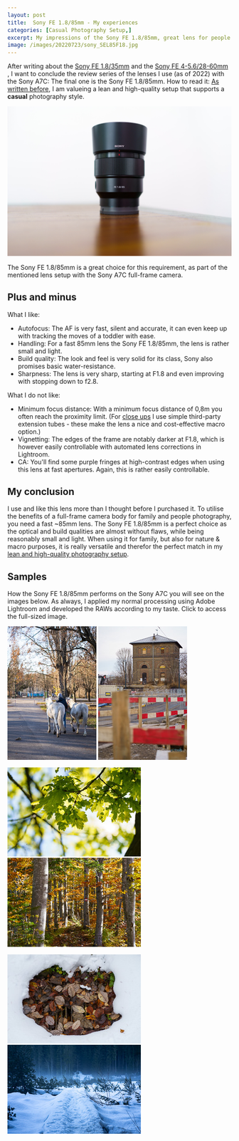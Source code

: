 ```yaml
---
layout: post
title:  Sony FE 1.8/85mm - My experiences
categories: [Casual Photography Setup,]
excerpt: My impressions of the Sony FE 1.8/85mm, great lens for people and nature including macro
image: /images/20220723/sony_SEL85F18.jpg
---
```


After writing about the [Sony FE 1.8/35mm](../sony_sel35f18f_review) and the [Sony FE 4-5.6/28-60mm ](../sony_sel2860_review), I want to conclude the review series of the lenses I use (as of 2022) with the Sony A7C: The final one is the Sony FE 1.8/85mm.
How to read it: [As written before](../leanest_highest_quality_casual_photography_setup/), I am valueing a lean and high-quality setup that supports a __casual__ photography style. 

![The Sony FE 1.8/85mm](../images/20220723/sony_SEL85F18.jpg)

The Sony FE 1.8/85mm is a great choice for this requirement, as part of the mentioned lens setup with the Sony A7C full-frame camera.

## Plus and minus

What I like:
- Autofocus: The AF is very fast, silent and accurate, it can even keep up with tracking the moves of a toddler with ease.
- Handling: For a fast 85mm lens the Sony FE 1.8/85mm, the lens is rather small and light.
- Build quality: The look and feel is very solid for its class, Sony also promises basic water-resistance.
- Sharpness: The lens is very sharp, starting at F1.8 and even improving with stopping down to f2.8. 

What I do not like:
- Minimum focus distance: With a minimum focus distance of 0,8m you often reach the proximity limit. (For [close ups](../spring_blossoms/) I use simple third-party extension tubes - these make the lens a nice and cost-effective macro option.)
- Vignetting: The edges of the frame are notably darker at F1.8, which is however easily controllable with automated lens corrections in Lightroom.
- CA: You'll find some  purple fringes at high-contrast edges when using this lens at fast apertures. Again, this is rather easily controllable.

## My conclusion

I use and like this lens more than I thought before I purchased it.
To utilise the benefits of a full-frame camera body for family and people photography, you need a fast ~85mm lens. The Sony FE 1.8/85mm is a perfect choice as the optical and build qualities are almost without flaws, while being reasonably small and light.
When using it for family, but also for nature & macro purposes, it is really versatile and therefor the perfect match in my [lean and high-quality photography setup](../leanest_highest_quality_casual_photography_setup/).

## Samples

How the Sony FE 1.8/85mm performs on the Sony A7C you will see on the images below. As always, I applied my normal processing using Adobe Lightroom and developed the RAWs according to my taste.
Click to access the full-sized image.


[![SEL85F18](../images/20220723/SEL85F18_thumb-1.jpg)](https://raw.githubusercontent.com/jakobhuerner/jakobhuerner.github.io/master/images/20220723/SEL85F18-1.jpg) [![SEL85F18](../images/20220723/SEL85F18_thumb-3.jpg)](https://raw.githubusercontent.com/jakobhuerner/jakobhuerner.github.io/master/images/20220723/SEL85F18-3.jpg)


[![SEL85F18](../images/20220723/SEL85F18_thumb-5.jpg)](https://raw.githubusercontent.com/jakobhuerner/jakobhuerner.github.io/master/images/20220723/SEL85F18-5.jpg) [![SEL85F18](../images/20220723/SEL85F18_thumb-7.jpg)](https://raw.githubusercontent.com/jakobhuerner/jakobhuerner.github.io/master/images/20220723/SEL85F18-7.jpg)


[![SEL85F18](../images/20220723/SEL85F18_thumb-8.jpg)](https://raw.githubusercontent.com/jakobhuerner/jakobhuerner.github.io/master/images/20220723/SEL85F18-8.jpg) [![SEL85F18](../images/20220723/SEL85F18_thumb-9.jpg)](https://raw.githubusercontent.com/jakobhuerner/jakobhuerner.github.io/master/images/20220723/SEL85F18-9.jpg)